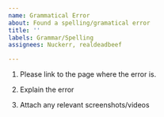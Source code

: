 ```yaml
---
name: Grammatical Error
about: Found a spelling/gramatical error
title: ''
labels: Grammar/Spelling
assignees: Nuckerr, realdeadbeef

---
```


1. Please link to the page where the error is. 

2. Explain the error

3. Attach any relevant screenshots/videos
